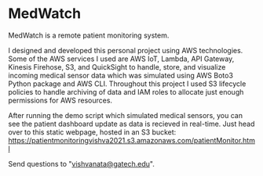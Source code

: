 # MedWatch
MedWatch is a remote patient monitoring system. 

I designed and developed this personal project using AWS technologies. Some of the AWS services I used are AWS IoT, Lambda, API Gateway, Kinesis Firehose, S3, and QuickSight to handle, store, and visualize incoming medical sensor data which was simulated using AWS Boto3 Python package and AWS CLI. Throughout this project I used S3 lifecycle policies to handle archiving of data and IAM roles to allocate just enough permissions for AWS resources. 

After running the demo script which simulated medical sensors, you can see the patient dashboard update as data is recieved in real-time. Just head over to this static webpage, hosted in an S3 bucket: https://patientmonitoringvishva2021.s3.amazonaws.com/patientMonitor.html

Send questions to "vishvanata@gatech.edu".
